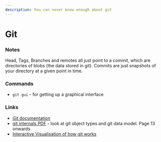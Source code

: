 ```yaml
---
description: You can never know enough about git
---
```


# Git

### Notes

Head, Tags, Branches and remotes all just point to a commit, which are directories of blobs \(the data stored in git\). Commits are just snapshots of your directory at a given point in time. 



### Commands

* `git gui` - for getting up a graphical interface

### Links

* [Git documentation](https://git-scm.com/doc)
* [git internals PDF](https://github.com/pluralsight/git-internals-pdf) - look at git object types and git data model. Page 13 onwards
* [Interactive Visualisation of how git works](https://git-school.github.io/visualizing-git/)

